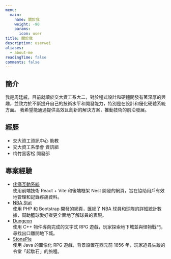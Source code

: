 ```yaml
---
menu:
  main:
    name: 關於我
    weight: -90
    params:
      icon: user
title: 關於我
description: userwei
aliases:
  - about-me
readingTime: false
comments: false
---
```


## 簡介

我是周廷威，目前就讀於交大資工系大二，對於程式設計和硬體開發有著深厚的興趣，並致力於不斷提升自己的技術水平和開發能力，特別是在設計和優化硬體系統方面。
我希望能通過提供高效且創新的解決方案，推動技術的前沿發展。

## 經歷

- 交大資工資訊中心 助教
- 交大資工系學會 資訊組
- 梅竹黑客松 開發部

## 專案經驗

- [疼痛互動系統](https://github.com/chou-ting-wei/NYCU_Service-Learning-Nanao)  
  使用前端技術 React + Vite 和後端框架 Nest 開發的網頁，旨在協助用戶有效地管理和記錄疼痛資料。
- [NBA Stat](https://github.com/chou-ting-wei/NYCU_DBMS-Final-Project)  
  使用 PHP 和 Bootstrap 開發的網頁，匯總了 NBA 球員和球隊的詳細統計數據，幫助籃球愛好者更全面地了解球員的表現。
- [Dungeon](https://github.com/chou-ting-wei/NYCU_OOP-Dungeon)  
  使用 C++ 物件導向完成的文字式 RPG 遊戲，玩家探索地下城並與怪物戰鬥，尋找出口離開地下城。
- [StonePle](https://github.com/chou-ting-wei/NEHS_StonePle)  
  使用 Java 的圖像化 RPG 遊戲，背景設置在西元前 1856 年，玩家追尋失蹤的令堂「起馱石」的旅程。
